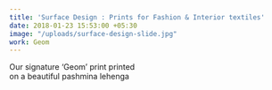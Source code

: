 ```yaml
---
title: 'Surface Design : Prints for Fashion & Interior textiles'
date: 2018-01-23 15:53:00 +05:30
image: "/uploads/surface-design-slide.jpg"
work: Geom
---
```


Our signature ‘Geom’ print printed<br>on a beautiful pashmina lehenga
